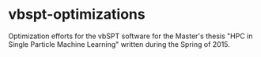 # vbspt-optimizations
Optimization efforts for the vbSPT software for the Master's thesis "HPC in Single Particle Machine Learning" written during the Spring of 2015.
